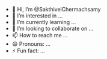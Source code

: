 - 👋 Hi, I’m @SakthivelChermachsamy
- 👀 I’m interested in ...
- 🌱 I’m currently learning ...
- 💞️ I’m looking to collaborate on ...
- 📫 How to reach me ...
- 😄 Pronouns: ...
- ⚡ Fun fact: ...

<!---
SakthivelChermachsamy/SakthivelChermachsamy is a ✨ special ✨ repository because its `README.md` (this file) appears on your GitHub profile.
You can click the Preview link to take a look at your changes.
--->
